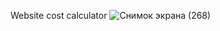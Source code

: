 Website cost calculator
![Снимок экрана (268)](https://user-images.githubusercontent.com/90666680/223111555-7c2f6ae3-7545-44d8-9c63-b5ee6338daf3.png)
